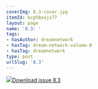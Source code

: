 ```yaml
---
coverImg: 8.3-cover.jpg
itemId: bcphboajs77
layout: page
name: '8.3: '
tags:
- hasAuthor: dreamnetwork
- hasTag: dream-network-volume-8
- hasTag: dreamnetwork
type: post
urlSlug: '8.3'
---
```

<img class="card-img" src="../images/8.3-rect.jpg"/><a href="../files/pdfs/Volume_8/8.3-Dream-Network-Bulletin_Volume-8-Number-3.pdf" download="">Download issue 8.3</a>